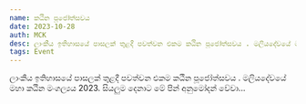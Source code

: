 ```yaml
---
name: කඨින පූජෝත්සවය
date: 2023-10-28
auth: MCK
desc: ලාංකීය ඉතිහාසයේ පාසලක් තුළදී පවත්වන එකම කඨින පූජෝත්සවය . මලියදේවයේ මහා කඨින මංගල්‍යය 2023. සියලුම දෙනාට මේ පින් අනුමෝදන් වේවා...
tags: Event
---
```


ලාංකීය ඉතිහාසයේ පාසලක් තුළදී පවත්වන එකම කඨින පූජෝත්සවය . මලියදේවයේ මහා කඨින මංගල්‍යය 2023. සියලුම දෙනාට මේ පින් අනුමෝදන් වේවා...